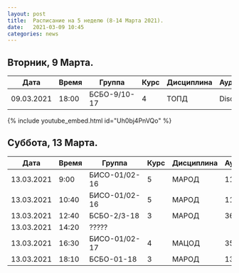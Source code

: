 ```yaml
---
layout: post
title:  Расписание на 5 неделю (8-14 Марта 2021).
date:   2021-03-09 10:45
categories: news
---
```


## Вторник, 9 Марта.

| Дата          | Время   | Группа        | Курс | Дисциплина  | Аудитория |
| ------------- | ------- | ------------- | ---- | ----------- | --------- |
|09.03.2021     | 18:00   |БСБО-9/10-17   |4     |ТОПД         |Discord    |

{% include youtube_embed.html id="Uh0bj4PnVQo" %}

## Суббота, 13 Марта.

| Дата          | Время   | Группа        | Курс | Дисциплина  | Аудитория |
| ------------- | ------- | ------------- | ---- | ----------- | --------- |
|13.03.2021     | 9:00    |БИСО-01/02-16  |5     |МАРОД        |113/358    |
|13.03.2021     |10:40    |БИСО-01/02-16  |5     |МАРОД        |113/358    |
|13.03.2021     |12:40    |БСБО-2/3-18    |3     |МАРОД        |369        |
|13.03.2021     |14:20    | ?????         |      |             |           |
|13.03.2021     |16:30    |БИСО-01/02-17  |4     |МАЦОД        |358        |
|13.03.2021     |18:10    |БСБО-01-18     |3     |МАРОД        |130        |
